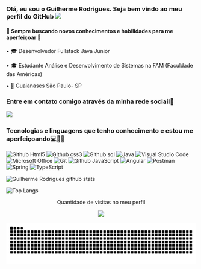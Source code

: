 ### Olá, eu sou o Guilherme Rodrigues.  Seja bem vindo ao meu perfil do GitHub  <img src="https://raw.githubusercontent.com/kaueMarques/kaueMarques/master/hi.gif" width="30px"> 

 #### 🔰 Sempre buscando novos conhecimentos e habilidades para me aperfeiçoar 🔰
 
• 🎓 Desenvolvedor Fullstack Java Junior

• 🎓 Estudante Análise e Desenvolvimento de Sistemas na FAM (Faculdade das Américas) 

• 📍 Guaianases São Paulo- SP



### Entre em contato comigo através da minha rede sociail📲

<a href="https://www.linkedin.com/in/guilhermedev/" alt= "LinkedIN" target= "_blank">
 <img src="https://img.shields.io/badge/-LinkedIn-0077B5?style=for-the-badge&logo=linkedin&logoColor=white&link=https://www.linkedin.com/in/lucas-souza-607776215/">
</a>   


### Tecnologias e linguagens que tenho conhecimento e estou me aperfeiçoando💻👩‍💻
![Github Html5](https://img.shields.io/badge/HTML5-E34F26?style=for-the-badge&logo=html5&logoColor=white)
![Github css3](https://img.shields.io/badge/CSS3-1572B6?style=for-the-badge&logo=css3&logoColor=white)
![Github sql](https://img.shields.io/badge/MySQL-00000F?style=for-the-badge&logo=mysql&logoColor=white)
<img alt="Java" src="https://img.shields.io/badge/java-%23ED8B00.svg?style=for-the-badge&logo=java&logoColor=white"/>
<img alt="Visual Studio Code" src="https://img.shields.io/badge/VisualStudioCode-0078d7.svg?style=for-the-badge&logo=visual-studio-code&logoColor=white"/>
 <img alt="Microsoft Office" src="https://img.shields.io/badge/Microsoft_Office-D83B01?style=for-the-badge&logo=microsoft-office&logoColor=white" />
 <img alt="Git" src="https://img.shields.io/badge/git-%23F05033.svg?style=for-the-badge&logo=git&logoColor=white"/>
 ![Github JavaScript](https://img.shields.io/badge/JavaScript-F7DF1E?style=for-the-badge&logo=javascript&logoColor=black)
 <img alt="Angular" src="https://img.shields.io/badge/angular-%23DD0031.svg?style=for-the-badge&logo=angular&logoColor=white"/>
    <img alt="Postman" src="https://img.shields.io/badge/Postman-FF6C37?style=for-the-badge&logo=postman&logoColor=red"/>
    <img alt="Spring" src="https://img.shields.io/badge/spring-%236DB33F.svg?style=for-the-badge&logo=spring&logoColor=white"/>
    <img alt="TypeScript" src="https://img.shields.io/badge/typescript-%23007ACC.svg?style=for-the-badge&logo=typescript&logoColor=white"/>





![Guilherme Rodrigues github stats](https://github-readme-stats.vercel.app/api?username=GuilhermeRodriguesSantos&theme=react&show_icons=true)

![Top Langs](https://github-readme-stats.vercel.app/api/top-langs/?username=GuilhermeRodriguesSantos&layout=compact&theme=react&show)

   
<p align="center"> 
 Quantidade de visitas no meu perfil  <br></p>
 <p align="center">

<p align="center"> 
   <img alingn="center" src="https://profile-counter.glitch.me/GuilhermeRodriguesSantos/count.svg" /></p>
<p align="center">
	
 ![Snake animation](https://github.com/GuilhermeRodriguesSantos/GuilhermeRodriguesSantos/blob/output/github-contribution-grid-snake.svg) 
